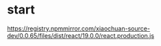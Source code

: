 # start

https://registry.npmmirror.com/xiaochuan-source-dev/0.0.65/files/dist/react/19.0.0/react.production.js